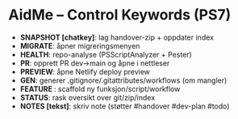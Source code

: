 # AidMe – Control Keywords (PS7)
- **SNAPSHOT [chatkey]**: lag handover-zip + oppdater index  
- **MIGRATE**: åpner migreringsmenyen  
- **HEALTH**: repo-analyse (PSScriptAnalyzer + Pester)  
- **PR**: opprett PR dev→main og åpne i nettleser  
- **PREVIEW**: åpne Netlify deploy preview  
- **GEN**: generer .gitignore/.gitattributes/workflows (om mangler)  
- **FEATURE <type> <navn>**: scaffold ny funksjon/script/workflow  
- **STATUS**: rask oversikt over git/zip/index  
- **NOTES [tekst]**: skriv note (støtter #handover #dev-plan #todo)
